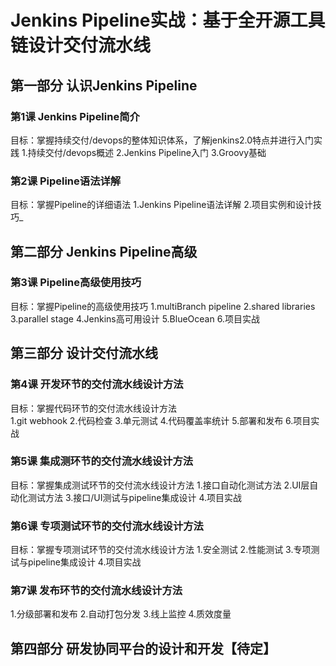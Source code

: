 # Jenkins Pipeline实战：基于全开源工具链设计交付流水线

## 第一部分 认识Jenkins Pipeline
### 第1课 Jenkins Pipeline简介
目标：掌握持续交付/devops的整体知识体系，了解jenkins2.0特点并进行入门实践
1.持续交付/devops概述
2.Jenkins Pipeline入门
3.Groovy基础　
### 第2课 Pipeline语法详解<br>
目标：掌握Pipeline的详细语法
1.Jenkins Pipeline语法详解
2.项目实例和设计技巧_
## 第二部分 Jenkins Pipeline高级
### 第3课 Pipeline高级使用技巧<br>
目标：掌握Pipeline的高级使用技巧
1.multiBranch pipeline
2.shared libraries
3.parallel stage
4.Jenkins高可用设计
5.BlueOcean
6.项目实战<br>
## 第三部分 设计交付流水线
### 第4课 开发环节的交付流水线设计方法<br>
目标：掌握代码环节的交付流水线设计方法<br>
1.git webhook
2.代码检查
3.单元测试
4.代码覆盖率统计
5.部署和发布
6.项目实战
### 第5课 集成测环节的交付流水线设计方法<br>
目标：掌握集成测试环节的交付流水线设计方法
1.接口自动化测试方法
2.UI层自动化测试方法
3.接口/UI测试与pipeline集成设计
4.项目实战
### 第6课 专项测试环节的交付流水线设计方法<br>
目标：掌握专项测试环节的交付流水线设计方法
1.安全测试
2.性能测试
3.专项测试与pipeline集成设计
4.项目实战
### 第7课 发布环节的交付流水线设计方法<br>
1.分级部署和发布
2.自动打包分发
3.线上监控
4.质效度量
## 第四部分 研发协同平台的设计和开发【待定】<br>